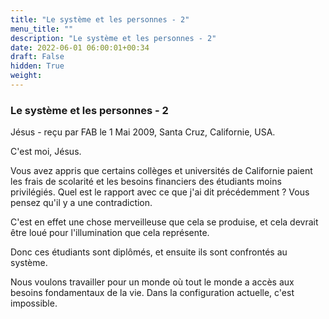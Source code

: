 ```yaml
---
title: "Le système et les personnes - 2"
menu_title: ""
description: "Le système et les personnes - 2"
date: 2022-06-01 06:00:01+00:34
draft: False
hidden: True
weight:
---
```

### Le système et les personnes - 2

Jésus - reçu par FAB le 1 Mai 2009, Santa Cruz, Californie, USA.

C'est moi, Jésus.

Vous avez appris que certains collèges et universités de Californie paient les frais de scolarité et les besoins financiers des étudiants moins privilégiés. Quel est le rapport avec ce que j'ai dit précédemment ? Vous pensez qu'il y a une contradiction.

C'est en effet une chose merveilleuse que cela se produise, et cela devrait être loué pour l'illumination que cela représente.

Donc ces étudiants sont diplômés, et ensuite ils sont confrontés au système.

Nous voulons travailler pour un monde où tout le monde a accès aux besoins fondamentaux de la vie. Dans la configuration actuelle, c'est impossible.
